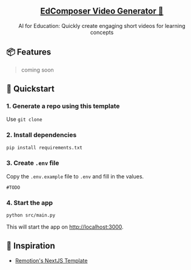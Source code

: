 <p align="center">
  <a href="https://github.com/edcomposer">
    <h2 align="center">EdComposer Video Generator 🦄</h2>
  </a>
</p>

<p align="center">AI for Education: Quickly create engaging short videos for learning concepts</p>

## 📦 Features

> coming soon

## 🚀 Quickstart

### 1. Generate a repo using this template

Use `git clone`

### 2. Install dependencies

```bash
pip install requirements.txt
```

### 3. Create `.env` file

Copy the `.env.example` file to `.env` and fill in the values.

```config
#TODO
```



### 4. Start the app

```bash
python src/main.py
```

This will start the app on [http://localhost:3000](http://localhost:3000).


## 🌄 Inspiration
- [Remotion's NextJS Template](https://github.com/remotion-dev/template-next/)
